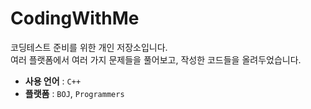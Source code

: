 # CodingWithMe
코딩테스트 준비를 위한 개인 저장소입니다.  
여러 플랫폼에서 여러 가지 문제들을 풀어보고, 작성한 코드들을 올려두었습니다.
  
* **사용 언어** : `C++`
* **플랫폼** : `BOJ`, `Programmers` 
